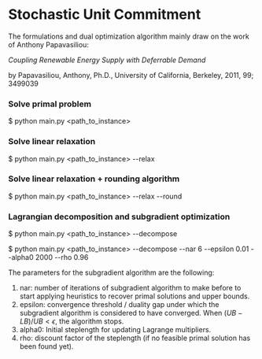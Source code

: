 # Stochastic Unit Commitment

The formulations and dual optimization algorithm mainly draw on the work of Anthony Papavasiliou:

*Coupling Renewable Energy Supply with Deferrable Demand*

by Papavasiliou, Anthony, Ph.D., University of California, Berkeley, 2011, 99; 3499039


### Solve primal problem
  
  $ python main.py <path_to_instance>
  
### Solve linear relaxation

  $ python main.py <path_to_instance> --relax

### Solve linear relaxation + rounding algorithm
  
  $ python main.py <path_to_instance> --relax --round

### Lagrangian decomposition and subgradient optimization

  $ python main.py <path_to_instance> --decompose
  
  $ python main.py <path_to_instance> --decompose --nar 6 --epsilon 0.01 --alpha0 2000 --rho 0.96


The parameters for the subgradient algorithm are the following:

1. nar: number of iterations of subgradient algorithm to make before to start applying heuristics to recover primal solutions and upper bounds.
2. epsilon: convergence threshold / duality gap under which the subgradient algorithm is considered to have converged. When $(UB - LB) / UB  < \epsilon$, the algorithm stops.
3. alpha0: Initial steplength for updating Lagrange multipliers.
4. rho: discount factor of the steplength (if no feasible primal solution has been found yet).

